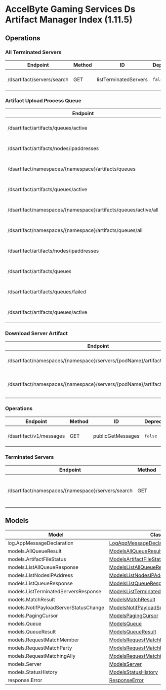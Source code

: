 [//]: # (<< Code generated. DO NOT EDIT!)

[//]: # (<< template file: ags_py_codegen)

# AccelByte Gaming Services Ds Artifact Manager Index (1.11.5)


## Operations

### All Terminated Servers
| Endpoint | Method | ID | Deprecated | Class | Wrapper | Example |
|---|---|---|---|---|---|---|
| /dsartifact/servers/search | GET | listTerminatedServers | `false` | [ListTerminatedServers](../../accelbyte_py_sdk/api/dsartifact/operations/all_terminated_servers/list_terminated_servers.py) | [list_terminated_servers](../../accelbyte_py_sdk/api/dsartifact/wrappers/_all_terminated_servers.py) | [accelbyte_py_sdk_cli dsartifact-list-terminated-servers](../../samples/cli/accelbyte_py_sdk_cli/dsartifact/_list_terminated_servers.py) |

### Artifact Upload Process Queue
| Endpoint | Method | ID | Deprecated | Class | Wrapper | Example |
|---|---|---|---|---|---|---|
| /dsartifact/artifacts/queues/active | DELETE | deleteActiveQueue | `false` | [DeleteActiveQueue](../../accelbyte_py_sdk/api/dsartifact/operations/artifact_upload_process_queue/delete_active_queue.py) | [delete_active_queue](../../accelbyte_py_sdk/api/dsartifact/wrappers/_artifact_upload_process_queue.py) | [accelbyte_py_sdk_cli dsartifact-delete-active-queue](../../samples/cli/accelbyte_py_sdk_cli/dsartifact/_delete_active_queue.py) |
| /dsartifact/artifacts/nodes/ipaddresses | DELETE | deleteNodeByID | `false` | [DeleteNodeByID](../../accelbyte_py_sdk/api/dsartifact/operations/artifact_upload_process_queue/delete_node_by_id.py) | [delete_node_by_id](../../accelbyte_py_sdk/api/dsartifact/wrappers/_artifact_upload_process_queue.py) | [accelbyte_py_sdk_cli dsartifact-delete-node-by-id](../../samples/cli/accelbyte_py_sdk_cli/dsartifact/_delete_node_by_id.py) |
| /dsartifact/namespaces/{namespace}/artifacts/queues | DELETE | deleteQueue | `false` | [DeleteQueue](../../accelbyte_py_sdk/api/dsartifact/operations/artifact_upload_process_queue/delete_queue.py) | [delete_queue](../../accelbyte_py_sdk/api/dsartifact/wrappers/_artifact_upload_process_queue.py) | [accelbyte_py_sdk_cli dsartifact-delete-queue](../../samples/cli/accelbyte_py_sdk_cli/dsartifact/_delete_queue.py) |
| /dsartifact/artifacts/queues/active | GET | getActiveQueue | `false` | [GetActiveQueue](../../accelbyte_py_sdk/api/dsartifact/operations/artifact_upload_process_queue/get_active_queue.py) | [get_active_queue](../../accelbyte_py_sdk/api/dsartifact/wrappers/_artifact_upload_process_queue.py) | [accelbyte_py_sdk_cli dsartifact-get-active-queue](../../samples/cli/accelbyte_py_sdk_cli/dsartifact/_get_active_queue.py) |
| /dsartifact/namespaces/{namespace}/artifacts/queues/active/all | GET | listAllActiveQueue | `false` | [ListAllActiveQueue](../../accelbyte_py_sdk/api/dsartifact/operations/artifact_upload_process_queue/list_all_active_queue.py) | [list_all_active_queue](../../accelbyte_py_sdk/api/dsartifact/wrappers/_artifact_upload_process_queue.py) | [accelbyte_py_sdk_cli dsartifact-list-all-active-queue](../../samples/cli/accelbyte_py_sdk_cli/dsartifact/_list_all_active_queue.py) |
| /dsartifact/namespaces/{namespace}/artifacts/queues/all | GET | listAllQueue | `false` | [ListAllQueue](../../accelbyte_py_sdk/api/dsartifact/operations/artifact_upload_process_queue/list_all_queue.py) | [list_all_queue](../../accelbyte_py_sdk/api/dsartifact/wrappers/_artifact_upload_process_queue.py) | [accelbyte_py_sdk_cli dsartifact-list-all-queue](../../samples/cli/accelbyte_py_sdk_cli/dsartifact/_list_all_queue.py) |
| /dsartifact/artifacts/nodes/ipaddresses | GET | listNodesIPAddress | `false` | [ListNodesIPAddress](../../accelbyte_py_sdk/api/dsartifact/operations/artifact_upload_process_queue/list_nodes_ip_address.py) | [list_nodes_ip_address](../../accelbyte_py_sdk/api/dsartifact/wrappers/_artifact_upload_process_queue.py) | [accelbyte_py_sdk_cli dsartifact-list-nodes-ip-address](../../samples/cli/accelbyte_py_sdk_cli/dsartifact/_list_nodes_ip_address.py) |
| /dsartifact/artifacts/queues | GET | listQueue | `false` | [ListQueue](../../accelbyte_py_sdk/api/dsartifact/operations/artifact_upload_process_queue/list_queue.py) | [list_queue](../../accelbyte_py_sdk/api/dsartifact/wrappers/_artifact_upload_process_queue.py) | [accelbyte_py_sdk_cli dsartifact-list-queue](../../samples/cli/accelbyte_py_sdk_cli/dsartifact/_list_queue.py) |
| /dsartifact/artifacts/queues/failed | PUT | reportFailedUpload | `false` | [ReportFailedUpload](../../accelbyte_py_sdk/api/dsartifact/operations/artifact_upload_process_queue/report_failed_upload.py) | [report_failed_upload](../../accelbyte_py_sdk/api/dsartifact/wrappers/_artifact_upload_process_queue.py) | [accelbyte_py_sdk_cli dsartifact-report-failed-upload](../../samples/cli/accelbyte_py_sdk_cli/dsartifact/_report_failed_upload.py) |
| /dsartifact/artifacts/queues/active | PUT | setActiveQueue | `false` | [SetActiveQueue](../../accelbyte_py_sdk/api/dsartifact/operations/artifact_upload_process_queue/set_active_queue.py) | [set_active_queue](../../accelbyte_py_sdk/api/dsartifact/wrappers/_artifact_upload_process_queue.py) | [accelbyte_py_sdk_cli dsartifact-set-active-queue](../../samples/cli/accelbyte_py_sdk_cli/dsartifact/_set_active_queue.py) |

### Download Server Artifact
| Endpoint | Method | ID | Deprecated | Class | Wrapper | Example |
|---|---|---|---|---|---|---|
| /dsartifact/namespaces/{namespace}/servers/{podName}/artifacts/exists | GET | checkServerArtifact | `false` | [CheckServerArtifact](../../accelbyte_py_sdk/api/dsartifact/operations/download_server_artifact/check_server_artifact.py) | [check_server_artifact](../../accelbyte_py_sdk/api/dsartifact/wrappers/_download_server_artifact.py) | [accelbyte_py_sdk_cli dsartifact-check-server-artifact](../../samples/cli/accelbyte_py_sdk_cli/dsartifact/_check_server_artifact.py) |
| /dsartifact/namespaces/{namespace}/servers/{podName}/artifacts/download | GET | downloadServerArtifacts | `false` | [DownloadServerArtifacts](../../accelbyte_py_sdk/api/dsartifact/operations/download_server_artifact/download_server_artifacts.py) | [download_server_artifacts](../../accelbyte_py_sdk/api/dsartifact/wrappers/_download_server_artifact.py) | [accelbyte_py_sdk_cli dsartifact-download-server-artifacts](../../samples/cli/accelbyte_py_sdk_cli/dsartifact/_download_server_artifacts.py) |

### Operations
| Endpoint | Method | ID | Deprecated | Class | Wrapper | Example |
|---|---|---|---|---|---|---|
| /dsartifact/v1/messages | GET | publicGetMessages | `false` | [PublicGetMessages](../../accelbyte_py_sdk/api/dsartifact/operations/operations/public_get_messages.py) | [public_get_messages](../../accelbyte_py_sdk/api/dsartifact/wrappers/_operations.py) | [accelbyte_py_sdk_cli dsartifact-public-get-messages](../../samples/cli/accelbyte_py_sdk_cli/dsartifact/_public_get_messages.py) |

### Terminated Servers
| Endpoint | Method | ID | Deprecated | Class | Wrapper | Example |
|---|---|---|---|---|---|---|
| /dsartifact/namespaces/{namespace}/servers/search | GET | listTerminatedServersWithNamespace | `false` | [ListTerminatedServersWithNamespace](../../accelbyte_py_sdk/api/dsartifact/operations/terminated_servers/list_terminated_servers_e10383.py) | [list_terminated_servers_with_namespace](../../accelbyte_py_sdk/api/dsartifact/wrappers/_terminated_servers.py) | [accelbyte_py_sdk_cli dsartifact-list-terminated-servers-with-namespace](../../samples/cli/accelbyte_py_sdk_cli/dsartifact/_list_terminated_servers_with_namespace.py) |


## Models
| Model | Class |
|---|---|
| log.AppMessageDeclaration | [LogAppMessageDeclaration](../../accelbyte_py_sdk/api/dsartifact/models/log_app_message_declaration.py) |
| models.AllQueueResult | [ModelsAllQueueResult](../../accelbyte_py_sdk/api/dsartifact/models/models_all_queue_result.py) |
| models.ArtifactFileStatus | [ModelsArtifactFileStatus](../../accelbyte_py_sdk/api/dsartifact/models/models_artifact_file_status.py) |
| models.ListAllQueueResponse | [ModelsListAllQueueResponse](../../accelbyte_py_sdk/api/dsartifact/models/models_list_all_queue_response.py) |
| models.ListNodesIPAddress | [ModelsListNodesIPAddress](../../accelbyte_py_sdk/api/dsartifact/models/models_list_nodes_ip_address.py) |
| models.ListQueueResponse | [ModelsListQueueResponse](../../accelbyte_py_sdk/api/dsartifact/models/models_list_queue_response.py) |
| models.ListTerminatedServersResponse | [ModelsListTerminatedServersResponse](../../accelbyte_py_sdk/api/dsartifact/models/models_list_terminated_servers_response.py) |
| models.MatchResult | [ModelsMatchResult](../../accelbyte_py_sdk/api/dsartifact/models/models_match_result.py) |
| models.NotifPayloadServerStatusChange | [ModelsNotifPayloadServerStatusChange](../../accelbyte_py_sdk/api/dsartifact/models/models_notif_payload_server_status_change.py) |
| models.PagingCursor | [ModelsPagingCursor](../../accelbyte_py_sdk/api/dsartifact/models/models_paging_cursor.py) |
| models.Queue | [ModelsQueue](../../accelbyte_py_sdk/api/dsartifact/models/models_queue.py) |
| models.QueueResult | [ModelsQueueResult](../../accelbyte_py_sdk/api/dsartifact/models/models_queue_result.py) |
| models.RequestMatchMember | [ModelsRequestMatchMember](../../accelbyte_py_sdk/api/dsartifact/models/models_request_match_member.py) |
| models.RequestMatchParty | [ModelsRequestMatchParty](../../accelbyte_py_sdk/api/dsartifact/models/models_request_match_party.py) |
| models.RequestMatchingAlly | [ModelsRequestMatchingAlly](../../accelbyte_py_sdk/api/dsartifact/models/models_request_matching_ally.py) |
| models.Server | [ModelsServer](../../accelbyte_py_sdk/api/dsartifact/models/models_server.py) |
| models.StatusHistory | [ModelsStatusHistory](../../accelbyte_py_sdk/api/dsartifact/models/models_status_history.py) |
| response.Error | [ResponseError](../../accelbyte_py_sdk/api/dsartifact/models/response_error.py) |
